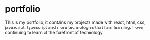 # portfolio
This is my portfolio, it contains my projects made with react, html, css, javascript, typescript and more technologies that I am learning. I love continuing to learn at the forefront of technology
